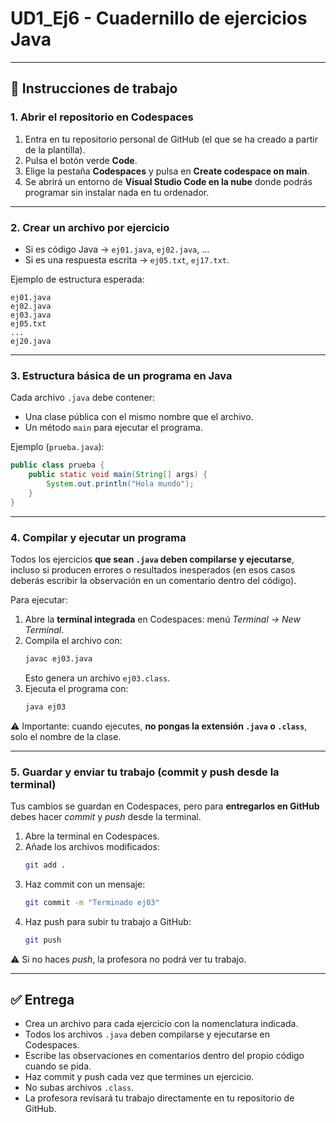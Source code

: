 # UD1_Ej6 - Cuadernillo de ejercicios Java

---

## 📂 Instrucciones de trabajo

### 1. Abrir el repositorio en Codespaces
1. Entra en tu repositorio personal de GitHub (el que se ha creado a partir de la plantilla).  
2. Pulsa el botón verde **Code**.  
3. Elige la pestaña **Codespaces** y pulsa en **Create codespace on main**.  
4. Se abrirá un entorno de **Visual Studio Code en la nube** donde podrás programar sin instalar nada en tu ordenador.  

---

### 2. Crear un archivo por ejercicio
- Si es código Java → `ej01.java`, `ej02.java`, …  
- Si es una respuesta escrita → `ej05.txt`, `ej17.txt`.  

Ejemplo de estructura esperada:  
```
ej01.java
ej02.java
ej03.java
ej05.txt
...
ej20.java
```

---

### 3. Estructura básica de un programa en Java
Cada archivo `.java` debe contener:  
- Una clase pública con el mismo nombre que el archivo.  
- Un método `main` para ejecutar el programa.  

Ejemplo (`prueba.java`):  
```java
public class prueba {
    public static void main(String[] args) {
        System.out.println("Hola mundo");
    }
}
```

---

### 4. Compilar y ejecutar un programa
Todos los ejercicios **que sean `.java` deben compilarse y ejecutarse**, incluso si producen errores o resultados inesperados (en esos casos deberás escribir la observación en un comentario dentro del código).  

Para ejecutar:  
1. Abre la **terminal integrada** en Codespaces: menú *Terminal → New Terminal*.  
2. Compila el archivo con:  
   ```bash
   javac ej03.java
   ```  
   Esto genera un archivo `ej03.class`.  
3. Ejecuta el programa con:  
   ```bash
   java ej03
   ```  

⚠️ Importante: cuando ejecutes, **no pongas la extensión `.java` o `.class`**, solo el nombre de la clase.  

---

### 5. Guardar y enviar tu trabajo (commit y push desde la terminal)
Tus cambios se guardan en Codespaces, pero para **entregarlos en GitHub** debes hacer *commit* y *push* desde la terminal.  

1. Abre la terminal en Codespaces.  
2. Añade los archivos modificados:  
   ```bash
   git add .
   ```  
3. Haz commit con un mensaje:  
   ```bash
   git commit -m "Terminado ej03"
   ```  
4. Haz push para subir tu trabajo a GitHub:  
   ```bash
   git push
   ```  

⚠️ Si no haces *push*, la profesora no podrá ver tu trabajo.  

---

## ✅ Entrega
- Crea un archivo para cada ejercicio con la nomenclatura indicada.  
- Todos los archivos `.java` deben compilarse y ejecutarse en Codespaces.  
- Escribe las observaciones en comentarios dentro del propio código cuando se pida.  
- Haz commit y push cada vez que termines un ejercicio.  
- No subas archivos `.class`.  
- La profesora revisará tu trabajo directamente en tu repositorio de GitHub.
